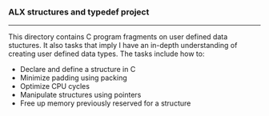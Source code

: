 ### ALX structures and typedef project
<hr>
This directory contains C program fragments on user defined data stuctures. It also tasks that imply I have an in-depth understanding of creating user defined data types. The tasks include how to:

- Declare and define a structure in C
- Minimize padding using packing
- Optimize CPU cycles
- Manipulate structures using pointers
- Free up memory previously reserved for a structure
